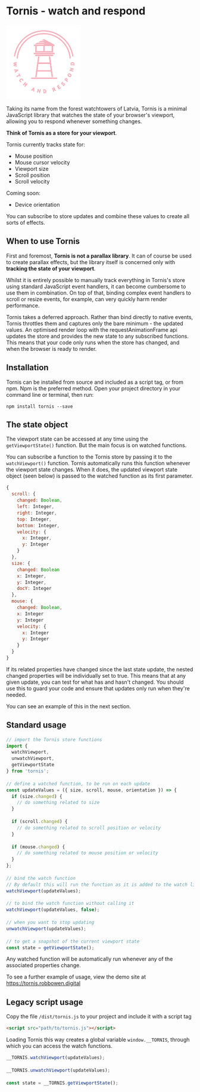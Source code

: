 # Tornis - watch and respond

![Watch and respond](./icon.png)

Taking its name from the forest watchtowers of Latvia, Tornis is a minimal JavaScript library that watches the state of your browser's viewport, allowing you to respond whenever something changes. 

__Think of Tornis as a store for your viewport__.

Tornis currently tracks state for:

* Mouse position
* Mouse cursor velocity
* Viewport size
* Scroll position
* Scroll velocity

Coming soon:
* Device orientation

You can subscribe to store updates and combine these values to create all sorts of effects.

## When to use Tornis

First and foremost, __Tornis is not a parallax library__. It can of course be used to create parallax effects, but the library itself is concerned only with __tracking the state of your viewport__.

Whilst it is entirely possible to manually track everything in Tornis's store using standard JavaScript event handlers, it can become cumbersome to use them in combination. On top of that, binding complex event handlers to scroll or resize events, for example, can very quickly harm render performance.

Tornis takes a deferred approach. Rather than bind directly to native events, Tornis throttles them and captures only the bare minimum - the updated values. An optimised render loop with the requestAnimationFrame api updates the store and provides the new state to any subscribed functions. This means that your code only runs when the store has changed, and when the browser is ready to render.

## Installation
Tornis can be installed from source and included as a script tag, or from npm. Npm is the preferred method. Open your project directory in your command line or terminal, then run:

```
npm install tornis --save
```

## The state object
The viewport state can be accessed at any time using the `getViewportState()` function. But the main focus is on watched functions.

You can subscribe a function to the Tornis store by passing it to the `watchViewport()` function. Tornis automatically runs this function whenever the viewport state changes. When it does, the updated viewport state object (seen below) is passed to the watched function as its first parameter.

``` javascript
{
  scroll: {
    changed: Boolean,
    left: Integer,
    right: Integer,
    top: Integer,
    bottom: Integer,
    velocity: {
      x: Integer,
      y: Integer
    }
  },
  size: {
    changed: Boolean
    x: Integer,
    y: Integer,
    docY: Integer
  },
  mouse: {
    changed: Boolean,
    x: Integer
    y: Integer
    velocity: {
      x: Integer
      y: Integer
    }
  }
}
```

If its related properties have changed since the last state update, the nested changed properties will be individually set to true. This means that at any given update, you can test for what has and hasn't changed. You should use this to guard your code and ensure that updates only run when they're needed.

You can see an example of this in the next section.

## Standard usage
``` javascript
// import the Tornis store functions
import { 
  watchViewport, 
  unwatchViewport, 
  getViewportState
} from 'tornis';

// define a watched function, to be run on each update
const updateValues = ({ size, scroll, mouse, orientation }) => {
  if (size.changed) {
    // do something related to size
  }
  
  if (scroll.changed) {
    // do something related to scroll position or velocity
  }

  if (mouse.changed) {
    // do something related to mouse position or velocity
  }
};

// bind the watch function
// By default this will run the function as it is added to the watch list
watchViewport(updateValues);

// to bind the watch function without calling it
watchViewport(updateValues, false);

// when you want to stop updating
unwatchViewport(updateValues);

// to get a snapshot of the current viewport state
const state = getViewportState();
```

Any watched function will be automatically run whenever any of the associated properties change.

To see a further example of usage, view the demo site at https://tornis.robbowen.digital

## Legacy script usage
Copy the file `/dist/tornis.js` to your project and include it with a script tag

``` html
<script src="path/to/tornis.js"></script>
```

Loading Tornis this way creates a global variable `window.__TORNIS`, through which you can access the watch functions.

``` javascript
__TORNIS.watchViewport(updateValues);

__TORNIS.unwatchViewport(updateValues);

const state = __TORNIS.getViewportState();
```